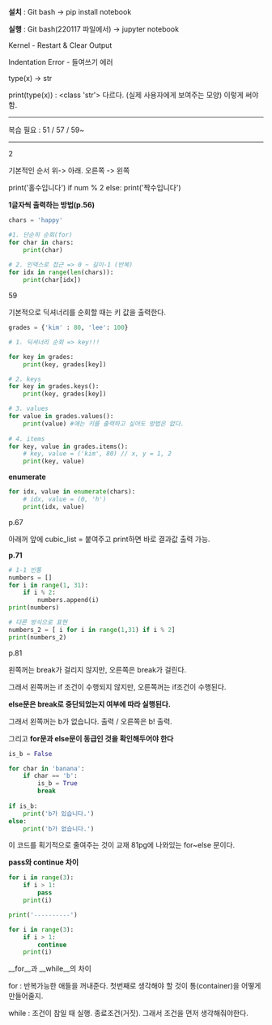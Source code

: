 __설치__ : Git bash -> pip install notebook

__실행__ : Git bash(220117 파일에서) -> jupyter notebook



Kernel - Restart & Clear Output



Indentation Error - 들여쓰기 에러



type(x) -> str

print(type(x)) : <class 'str'> 다르다. (실제 사용자에게 보여주는 모양) 이렇게 써야함.

--------------

복습 필요 : 51 / 57 / 59~

----------------------

2

기본적인 순서 위-> 아래. 오른쪽 -> 왼쪽



print('홀수입니다') if num % 2 else: print('짝수입니다')



__1글자씩 출력하는 방법(p.56)__

```python
chars = 'happy'

#1. 단순히 순회(for)
for char in chars:
    print(char)
    
# 2. 인덱스로 접근 => 0 ~ 길이-1 (반복)
for idx in range(len(chars)):
    print(char[idx])
```



59

기본적으로 딕셔너리를 순회할 때는 키 값을 출력한다.



```python
grades = {'kim' : 80, 'lee': 100}

# 1. 딕셔너리 순회 => key!!!

for key in grades:
    print(key, grades[key])

# 2. keys
for key in grades.keys():
    print(key, grades[key])

# 3. values
for value in grades.values():
    print(value) #애는 키를 출력하고 싶어도 방법은 없다.
    
# 4. items
for key, value in grades.items():
    # key, value = ('kim', 80) // x, y = 1, 2
    print(key, value)
```

__enumerate__

```python
for idx, value in enumerate(chars):
    # idx, value = (0, 'h')
    print(idx, value)
```



p.67

아래꺼 앞에 cubic_list = 붙여주고 print하면 바로 결과값 출력 가능.



__p.71__

```python
# 1-1 빈통
numbers = []
for i in range(1, 31):
    if i % 2:
        numbers.append(i)
print(numbers)

# 다른 방식으로 표현
numbers_2 = [ i for i in range(1,31) if i % 2]
print(numbers_2)
```



p.81

왼쪽꺼는 break가 걸리지 않지만, 오른쪽은 break가 걸린다.

그래서 왼쪽꺼는 if 조건이 수행되지 않지만, 오른쪽꺼는 if조건이 수행된다.

__else문은 break로 중단되었는지 여부에 따라 실행된다.__

그래서 왼쪽꺼는 b가 없습니다. 출력 / 오른쪽은 b! 출력.

그리고 __for문과 else문이 동급인 것을 확인해두어야 한다__

```python
is_b = False

for char in 'banana':
    if char == 'b':
        is_b = True
        break
        
if is_b:
    print('b가 있습니다.')
else:
    print('b가 없습니다.')
```

이 코드를 획기적으로 줄여주는 것이 교재 81pg에 나와있는 for~else 문이다.



__pass와 continue 차이__

```python
for i in range(3):
    if i > 1:
        pass
    print(i)

print('----------')

for i in range(3):
    if i > 1:
        continue
    print(i)
```



__for__과 __while__의 차이

for : 반복가능한 애들을 꺼내준다. 첫번째로 생각해야 할 것이 통(container)을 어떻게 만들어줄지.

while : 조건이 참일 때 실행. 종료조건(거짓). 그래서 조건을 먼저 생각해줘야한다.